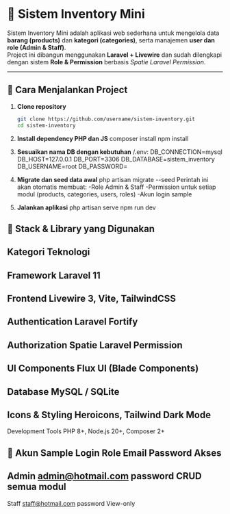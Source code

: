 # 🧾 Sistem Inventory Mini

Sistem Inventory Mini adalah aplikasi web sederhana untuk mengelola data **barang (products)** dan **kategori (categories)**, serta manajemen **user dan role (Admin & Staff)**.  
Project ini dibangun menggunakan **Laravel + Livewire** dan sudah dilengkapi dengan sistem **Role & Permission** berbasis *Spatie Laravel Permission*.

---

## 🚀 Cara Menjalankan Project

1. **Clone repository**
   ```bash
   git clone https://github.com/username/sistem-inventory.git
   cd sistem-inventory

2.  **Install dependency PHP dan JS**
composer install
npm install

3. **Sesuaikan nama DB dengan kebutuhan**
/.env:
DB_CONNECTION=mysql
DB_HOST=127.0.0.1
DB_PORT=3306
DB_DATABASE=sistem_inventory
DB_USERNAME=root
DB_PASSWORD=

4. **Migrate dan seed data awal**
php artisan migrate --seed
Perintah ini akan otomatis membuat:
-Role Admin & Staff
-Permission untuk setiap modul (products, categories, users, roles)
-Akun login sample

5. **Jalankan aplikasi**
php artisan serve
npm run dev


**🧰 Stack & Library yang Digunakan**
---
Kategori	Teknologi
---
Framework	Laravel 11
---
Frontend	Livewire 3, Vite, TailwindCSS
---
Authentication	Laravel Fortify
---
Authorization	Spatie Laravel Permission
---
UI Components	Flux UI (Blade Components) 
---
Database	MySQL / SQLite
---
Icons & Styling	Heroicons, Tailwind Dark Mode
---
Development Tools	PHP 8+, Node.js 20+, Composer 2+


**👤 Akun Sample Login**
Role	Email	            Password	Akses
---
Admin	admin@hotmail.com	password	CRUD semua modul
---
Staff	staff@hotmail.com	password	View-only
